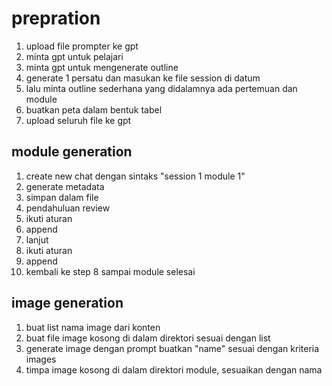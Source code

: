 # prepration
1. upload file prompter ke gpt
2. minta gpt untuk pelajari
3. minta gpt untuk mengenerate outline
4. generate 1 persatu dan masukan ke file session di datum
5. lalu minta outline sederhana yang didalamnya ada pertemuan dan module
6. buatkan peta dalam bentuk tabel
7. upload seluruh file ke gpt

## module generation
1. create new chat dengan sintaks "session 1 module 1"
2. generate metadata
3. simpan dalam file 
4. pendahuluan review
5. ikuti aturan
7. append
8. lanjut
9. ikuti aturan
10. append
11. kembali ke step 8 sampai module selesai



## image generation
1. buat list nama image dari konten
2. buat file image kosong di dalam direktori sesuai dengan list
3. generate image dengan prompt 
buatkan "name" sesuai dengan kriteria images
3. timpa image kosong di dalam direktori module, sesuaikan dengan nama 
